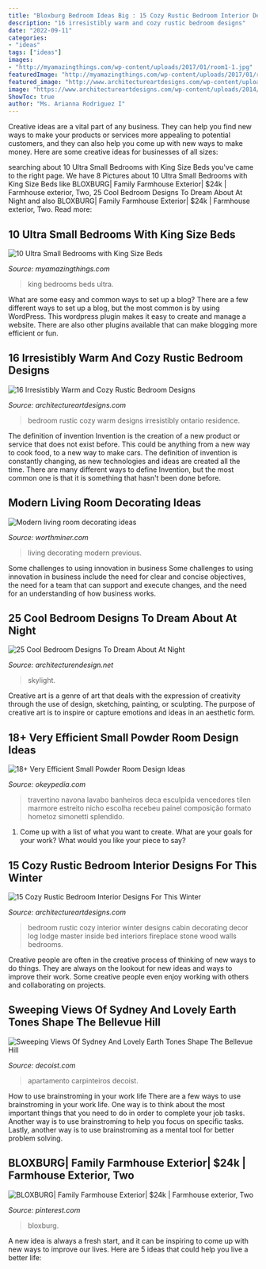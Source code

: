 ```yaml
---
title: "Bloxburg Bedroom Ideas Big : 15 Cozy Rustic Bedroom Interior Designs For This Winter"
description: "16 irresistibly warm and cozy rustic bedroom designs"
date: "2022-09-11"
categories:
- "ideas"
tags: ["ideas"]
images:
- "http://myamazingthings.com/wp-content/uploads/2017/01/room1-1.jpg"
featuredImage: "http://myamazingthings.com/wp-content/uploads/2017/01/room1-1.jpg"
featured_image: "http://www.architectureartdesigns.com/wp-content/uploads/2014/10/15-Cozy-Rustic-Bedroom-Interior-Designs-For-This-Winter-3-630x947.jpg"
image: "https://www.architectureartdesigns.com/wp-content/uploads/2014/07/16-Irresistibly-Warm-and-Cozy-Rustic-Bedroom-Designs-13-630x419.jpg"
ShowToc: true
author: "Ms. Arianna Rodriguez I"
---
```



Creative ideas are a vital part of any business. They can help you find new ways to make your products or services more appealing to potential customers, and they can also help you come up with new ways to make money. Here are some creative ideas for businesses of all sizes: 

	

		
searching about 10 Ultra Small Bedrooms with King Size Beds you've came to the right page. We have 8 Pictures about 10 Ultra Small Bedrooms with King Size Beds like BLOXBURG| Family Farmhouse Exterior| $24k | Farmhouse exterior, Two, 25 Cool Bedroom Designs To Dream About At Night and also BLOXBURG| Family Farmhouse Exterior| $24k | Farmhouse exterior, Two. Read more:
		
    
## 10 Ultra Small Bedrooms With King Size Beds

<img loading=lazy src="http://myamazingthings.com/wp-content/uploads/2017/01/room1-1.jpg" onerror="this.onerror=null;this.src='https://tse1.mm.bing.net/th?id=OIP.wVoJuvkmkwkH31ujL6QPEQAAAA&amp;pid=15.1';" alt="10 Ultra Small Bedrooms with King Size Beds">

_Source: myamazingthings.com_

>king bedrooms beds ultra. 

	

What are some easy and common ways to set up a blog?
There are a few different ways to set up a blog, but the most common is by using WordPress. This wordpress plugin makes it easy to create and manage a website. There are also other plugins available that can make blogging more efficient or fun.

    
## 16 Irresistibly Warm And Cozy Rustic Bedroom Designs

<img loading=lazy src="https://www.architectureartdesigns.com/wp-content/uploads/2014/07/16-Irresistibly-Warm-and-Cozy-Rustic-Bedroom-Designs-13-630x419.jpg" onerror="this.onerror=null;this.src='https://tse4.mm.bing.net/th?id=OIP.5-o9f7RgbocrLBePYsGYqAHaE7&amp;pid=15.1';" alt="16 Irresistibly Warm and Cozy Rustic Bedroom Designs">

_Source: architectureartdesigns.com_

>bedroom rustic cozy warm designs irresistibly ontario residence. 

	

The definition of invention
Invention is the creation of a new product or service that does not exist before. This could be anything from a new way to cook food, to a new way to make cars. The definition of invention is constantly changing, as new technologies and ideas are created all the time. There are many different ways to define Invention, but the most common one is that it is something that hasn't been done before.

    
## Modern Living Room Decorating Ideas

<img loading=lazy src="http://www.worthminer.com/wp-content/uploads/2015/05/Modern-living-room-decorating-ideas-2.jpg" onerror="this.onerror=null;this.src='https://tse4.mm.bing.net/th?id=OIP.hZEjHPbfeEotUOV4y9asVQHaLH&amp;pid=15.1';" alt="Modern living room decorating ideas">

_Source: worthminer.com_

>living decorating modern previous. 

	

Some challenges to using innovation in business
Some challenges to using innovation in business include the need for clear and concise objectives, the need for a team that can support and execute changes, and the need for an understanding of how business works.

    
## 25 Cool Bedroom Designs To Dream About At Night

<img loading=lazy src="https://cdn.architecturendesign.net/wp-content/uploads/2014/09/5-fancy-hotel-bedroom-skylight-view1.jpg" onerror="this.onerror=null;this.src='https://tse2.mm.bing.net/th?id=OIP.t1wf8Q0bKhuOPxUy-G0F2AHaLI&amp;pid=15.1';" alt="25 Cool Bedroom Designs To Dream About At Night">

_Source: architecturendesign.net_

>skylight. 

	

Creative art is a genre of art that deals with the expression of creativity through the use of design, sketching, painting, or sculpting. The purpose of creative art is to inspire or capture emotions and ideas in an aesthetic form.

    
## 18+ Very Efficient Small Powder Room Design Ideas

<img loading=lazy src="http://okeypedia.com/wp-content/uploads/2020/09/Very-Efficient-Small-Powder-Room-Design-Ideas-21.jpg" onerror="this.onerror=null;this.src='https://tse1.mm.bing.net/th?id=OIP.v9mJvsWoSftnGeNsvjSIMAHaLH&amp;pid=15.1';" alt="18+ Very Efficient Small Powder Room Design Ideas">

_Source: okeypedia.com_

>travertino navona lavabo banheiros deca esculpida vencedores tilen marmore estreito nicho escolha recebeu painel composição formato hometoz simonetti splendido. 

	

1. Come up with a list of what you want to create. What are your goals for your work? What would you like your piece to say? 

    
## 15 Cozy Rustic Bedroom Interior Designs For This Winter

<img loading=lazy src="http://www.architectureartdesigns.com/wp-content/uploads/2014/10/15-Cozy-Rustic-Bedroom-Interior-Designs-For-This-Winter-3-630x947.jpg" onerror="this.onerror=null;this.src='https://tse1.mm.bing.net/th?id=OIP.NG5JmwVBK_1HqKc15m4qzQHaLI&amp;pid=15.1';" alt="15 Cozy Rustic Bedroom Interior Designs For This Winter">

_Source: architectureartdesigns.com_

>bedroom rustic cozy interior winter designs cabin decorating decor log lodge master inside bed interiors fireplace stone wood walls bedrooms. 

	

Creative people are often in the creative process of thinking of new ways to do things. They are always on the lookout for new ideas and ways to improve their work. Some creative people even enjoy working with others and collaborating on projects.

    
## Sweeping Views Of Sydney And Lovely Earth Tones Shape The Bellevue Hill

<img loading=lazy src="https://cdn.decoist.com/wp-content/uploads/2014/03/Large-balcony-of-the-Bellevue-Hill-Apartment-in-Sydney.jpg" onerror="this.onerror=null;this.src='https://tse4.mm.bing.net/th?id=OIP.iPkKNc-WB_-nha6Kf_Y0VQHaLH&amp;pid=15.1';" alt="Sweeping Views Of Sydney And Lovely Earth Tones Shape The Bellevue Hill">

_Source: decoist.com_

>apartamento carpinteiros decoist. 

	

How to use brainstroming in your work life
There are a few ways to use brainstroming in your work life. One way is to think about the most important things that you need to do in order to complete your job tasks. Another way is to use brainstroming to help you focus on specific tasks. Lastly, another way is to use brainstroming as a mental tool for better problem solving.

    
## BLOXBURG| Family Farmhouse Exterior| $24k | Farmhouse Exterior, Two

<img loading=lazy src="https://i.pinimg.com/736x/f9/f7/28/f9f72878539b66638c72276f01f14639.jpg" onerror="this.onerror=null;this.src='https://tse4.mm.bing.net/th?id=OIP.Q1ogMrOHYRGxKftrAZ0gjwHaEK&amp;pid=15.1';" alt="BLOXBURG| Family Farmhouse Exterior| $24k | Farmhouse exterior, Two">

_Source: pinterest.com_

>bloxburg. 

	

A new idea is always a fresh start, and it can be inspiring to come up with new ways to improve our lives. Here are 5 ideas that could help you live a better life: 


